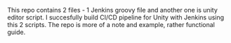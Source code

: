 This repo contains 2 files - 1 Jenkins groovy file and another one is unity editor script. I succesfully build CI/CD pipeline for Unity with Jenkins using this 2 scripts. The repo is more of a note and example, rather functional guide.
